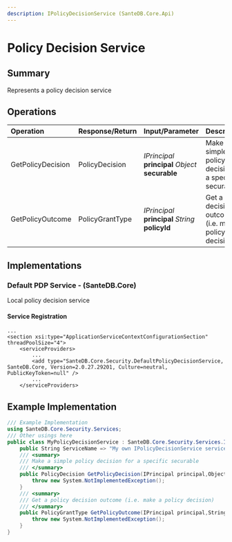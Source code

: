 ```yaml
---
description: IPolicyDecisionService (SanteDB.Core.Api)
---
```


# Policy Decision Service

## Summary

Represents a policy decision service

## Operations

| Operation | Response/Return | Input/Parameter | Description |
| :--- | :--- | :--- | :--- |
| GetPolicyDecision | PolicyDecision | _IPrincipal_ **principal** _Object_ **securable** | Make a simple policy decision for a specific securable |
| GetPolicyOutcome | PolicyGrantType | _IPrincipal_ **principal** _String_ **policyId** | Get a policy decision outcome \(i.e. make a policy decision\) |

## Implementations

### Default PDP Service - \(SanteDB.Core\)

Local policy decision service

#### Service Registration

```markup
...
<section xsi:type="ApplicationServiceContextConfigurationSection" threadPoolSize="4">
    <serviceProviders>
        ...
        <add type="SanteDB.Core.Security.DefaultPolicyDecisionService, SanteDB.Core, Version=2.0.27.29201, Culture=neutral, PublicKeyToken=null" />
        ...
    </serviceProviders>
```

## Example Implementation

```csharp
/// Example Implementation
using SanteDB.Core.Security.Services;
/// Other usings here
public class MyPolicyDecisionService : SanteDB.Core.Security.Services.IPolicyDecisionService { 
    public String ServiceName => "My own IPolicyDecisionService service";
    /// <summary>
    /// Make a simple policy decision for a specific securable
    /// </summary>
    public PolicyDecision GetPolicyDecision(IPrincipal principal,Object securable){
        throw new System.NotImplementedException();
    }
    /// <summary>
    /// Get a policy decision outcome (i.e. make a policy decision)
    /// </summary>
    public PolicyGrantType GetPolicyOutcome(IPrincipal principal,String policyId){
        throw new System.NotImplementedException();
    }
}
```

